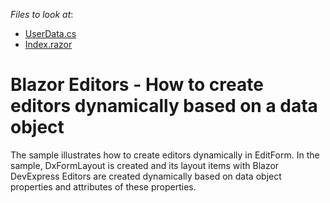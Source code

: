 <!-- default file list -->
*Files to look at*:

* [UserData.cs](./EditFormRuntime/DxBlazorApplication1/DxBlazorApplication1/Data/UserData.cs)
* [Index.razor](./EditFormRuntime/DxBlazorApplication1/DxBlazorApplication1/Pages/Index.razor)
<!-- default file list end -->
# Blazor Editors - How to create editors dynamically based on a data object

<p>The sample illustrates how to create editors dynamically in EditForm. In the sample, DxFormLayout is created and its layout items with Blazor DevExpress Editors are created dynamically based on data object properties and attributes of these properties.</p>

<br/>


